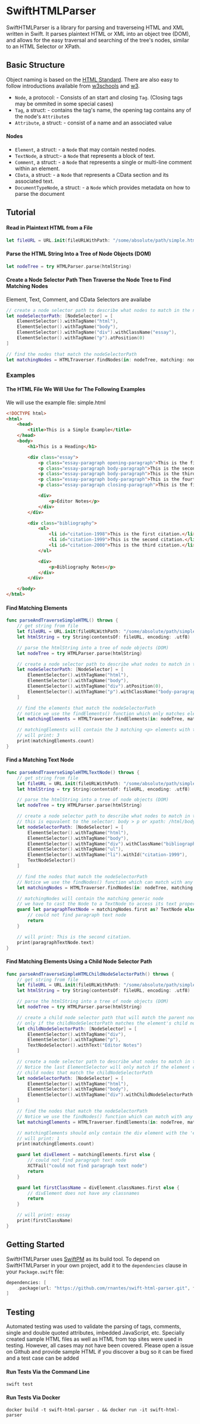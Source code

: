 # SwiftHTMLParser
SwiftHTMLParser is a library for parsing and traverseing HTML and XML written in Swift. It parses plaintext HTML or XML into an object tree (DOM), and allows for the easy traversal and searching of the tree's nodes, similar to an HTML Selector or XPath.

## Basic Structure
Object naming is based on the [HTML Standard](https://html.spec.whatwg.org/dev/syntax.html#syntax). There are also easy to follow introductions available from  [w3schools](https://www.w3schools.com/html/default.asp) and [w3](https://www.w3.org/TR/html53/introduction.html#a-quick-introduction-to-html).

* `Node`, a protocol: - Consists of an start and closing `Tag`. (Closing tags may be ommited in some special cases)
* `Tag`, a struct: - contains the tag's name, the opening tag contains any of the node's `Attribute`s
* `Attribute`, a struct: - consist of a name and an associated value

####  Nodes 
* `Element`, a struct: - a `Node` that may contain nested nodes.
* `TextNode`, a struct:- a `Node` that represents a block of text. 
* `Comment`, a struct: - a `Node` that represents a single or multi-line comment within an element.
* `CData`, a struct: - a `Node` that represents a CData section and its associated text.
* `DocumentTypeNode`, a struct: - a `Node` which provides metadata on how to parse the document

## Tutorial

#### Read in Plaintext HTML from a File
```swift
let fileURL = URL.init(fileURLWithPath: "/some/absolute/path/simple.html")!
```

#### Parse the HTML String Into a Tree of Node Objects (DOM)
```swift
let nodeTree = try HTMLParser.parse(htmlString)
```

#### Create a Node Selector Path Then Traverse the Node Tree to Find Matching Nodes
Element, Text, Comment, and CData Selectors are availabe
```swift
// create a node selector path to describe what nodes to match in the nodeTree
let nodeSelectorPath: [NodeSelector] = [
    ElementSelector().withTagName("html"),
    ElementSelector().withTagName("body"),
    ElementSelector().withTagName("div").withClassName("essay"),
    ElementSelector().withTagName("p").atPosition(0)
]

// find the nodes that match the nodeSelectorPath
let matchingNodes = HTMLTraverser.findNodes(in: nodeTree, matching: nodeSelectorPath)
```
 
### Examples

#### The HTML File We Will Use for The Following Examples
We will use the example file: simple.html
```HTML
<!DOCTYPE html>
<html>
    <head>
        <title>This is a Simple Example</title>
    </head>
    <body>
        <h1>This is a Heading</h1>

        <div class="essay">
            <p class="essay-paragraph opening-paragraph">This is the first paragraph.</p>
            <p class="essay-paragraph body-paragraph">This is the second paragraph.</p>
            <p class="essay-paragraph body-paragraph">This is the third paragraph.</p>
            <p class="essay-paragraph body-paragraph">This is the fourth paragraph.</p>
            <p class="essay-paragraph closing-paragraph">This is the fifth paragraph.</p>

            <div>
                <p>Editor Notes</p>
            </div>
        </div>

        <div class="bibliography">
            <ul>
                <li id="citation-1998">This is the first citation.</li>
                <li id="citation-1999">This is the second citation.</li>
                <li id="citation-2000">This is the third citation.</li>
            </ul>

            <div>
                <p>Bibliography Notes</p>
            </div>
        </div>

    </body>
</html>
```

#### Find Matching Elements
```swift
func parseAndTraverseSimpleHTML() throws {
    // get string from file
    let fileURL = URL.init(fileURLWithPath: "/some/absolute/path/simple.html")!
    let htmlString = try String(contentsOf: fileURL, encoding: .utf8)

    // parse the htmlString into a tree of node objects (DOM)
    let nodeTree = try HTMLParser.parse(htmlString)

    // create a node selector path to describe what nodes to match in the nodeTree
    let nodeSelectorPath: [NodeSelector] = [
        ElementSelector().withTagName("html"),
        ElementSelector().withTagName("body"),
        ElementSelector().withTagName("div").atPosition(0),
        ElementSelector().withTagName("p").withClassName("body-paragraph")
    ]

    // find the elements that match the nodeSelectorPath
    // notice we use the findElements() function which only matches elements
    let matchingElements = HTMLTraverser.findElements(in: nodeTree, matching: nodeSelectorPath)

    // matchingElements will contain the 3 matching <p> elements with the className 'body-paragraph'
    // will print: 3
    print(matchingElements.count)
}
```

#### Find a Matching Text Node
```swift
func parseAndTraverseSimpleHTMLTextNode() throws {
    // get string from file
    let fileURL = URL.init(fileURLWithPath: "/some/absolute/path/simple.html")!
    let htmlString = try String(contentsOf: fileURL, encoding: .utf8)

    // parse the htmlString into a tree of node objects (DOM)
    let nodeTree = try HTMLParser.parse(htmlString)

    // create a node selector path to describe what nodes to match in the nodeTree
    // this is equvalent to the selector: body > p or xpath: /html/body/p
    let nodeSelectorPath: [NodeSelector] = [
        ElementSelector().withTagName("html"),
        ElementSelector().withTagName("body"),
        ElementSelector().withTagName("div").withClassName("bibliography"),
        ElementSelector().withTagName("ul"),
        ElementSelector().withTagName("li").withId("citation-1999"),
        TextNodeSelector()
    ]

    // find the nodes that match the nodeSelectorPath
    // Notice we use the findNodes() function which can match with any node type
    let matchingNodes = HTMLTraverser.findNodes(in: nodeTree, matching: nodeSelectorPath)

    // matchingNodes will contain the matching generic node
    // we have to cast the Node to a TextNode to access its text property
    guard let paragraphTextNode = matchingNodes.first as? TextNode else {
        // could not find paragraph text node
        return
    }

    // will print: This is the second citation.
    print(paragraphTextNode.text)
}
```

#### Find Matching Elements Using a Child Node Selector Path
```swift
func parseAndTraverseSimpleHTMLChildNodeSelectorPath() throws {
    // get string from file
    let fileURL = URL.init(fileURLWithPath: "/some/absolute/path/simple.html")!
    let htmlString = try String(contentsOf: fileURL, encoding: .utf8)

    // parse the htmlString into a tree of node objects (DOM)
    let nodeTree = try HTMLParser.parse(htmlString)

    // create a child node selector path that will match the parent node
    // only if the childNodeSelectorPath matches the element's child nodes
    let childNodeSelectorPath: [NodeSelector] = [
        ElementSelector().withTagName("div"),
        ElementSelector().withTagName("p"),
        TextNodeSelector().withText("Editor Notes")
    ]

    // create a node selector path to describe what nodes to match in the nodeTree
    // Notice the last ElementSelector will only match if the element contains
    // child nodes that match the childNodeSelectorPath
    let nodeSelectorPath: [NodeSelector] = [
        ElementSelector().withTagName("html"),
        ElementSelector().withTagName("body"),
        ElementSelector().withTagName("div").withChildNodeSelectorPath(childNodeSelectorPath),
    ]

    // find the nodes that match the nodeSelectorPath
    // Notice we use the findNodes() function which can match with any node type
    let matchingElements = HTMLTraverser.findElements(in: nodeTree, matching: nodeSelectorPath)

    // matchingElements should only contain the div element with the 'essay' class name
    // will print: 1
    print(matchingElements.count)

    guard let divElement = matchingElements.first else {
        // could not find paragraph text node
        XCTFail("could not find paragraph text node")
        return
    }

    guard let firstClassName = divElement.classNames.first else {
        // divElement does not have any classnames
        return
    }

    // will print: essay
    print(firstClassName)
}
```


## Getting Started
SwiftHTMLParser uses [SwiftPM](https://swift.org/package-manager/) as its build tool. To depend on SwiftHTMLParser in your own project, add it to the `dependencies` clause in your `Package.swift` file:
```swift
dependencies: [
    .package(url: "https://github.com/rnantes/swift-html-parser.git", from: "1.0.0")
]
```

## Testing
Automated testing was used to validate the parsing of tags, comments, single and double quoted attributes, imbedded JavaScript, etc. Specially created sample HTML files as well as HTML from top sites were used in testing. However, all cases may not have been covered. Please open a issue on Github and provide sample HTML if you discover a bug so it can be fixed and a test case can be added


#### Run Tests Via the Command Line
`swift test`

#### Run Tests Via Docker
`docker build -t swift-html-parser . && docker run -it swift-html-parser`

